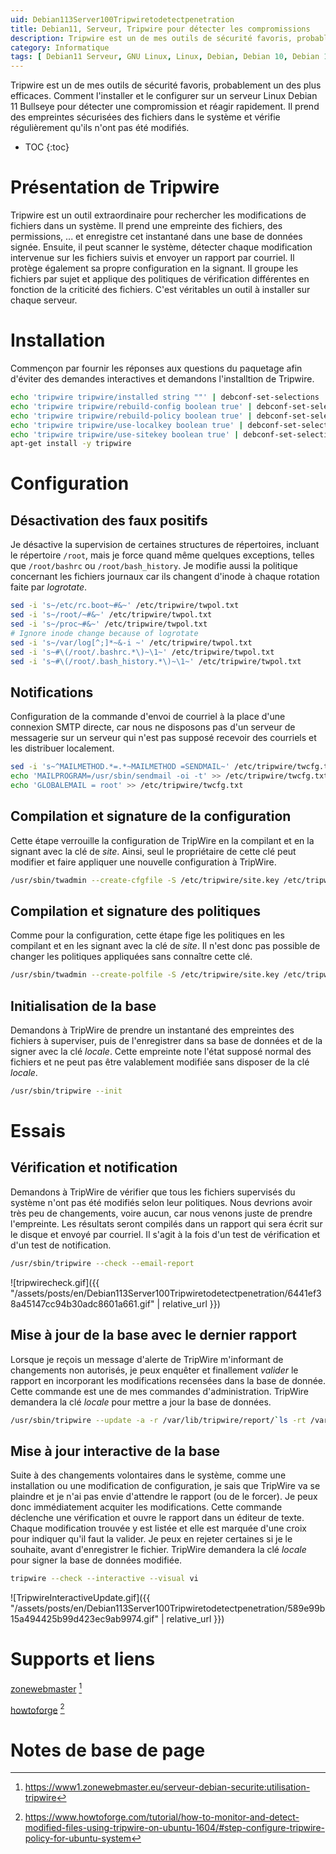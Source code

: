 ```yaml
---
uid: Debian113Server100Tripwiretodetectpenetration
title: Debian11, Serveur, Tripwire pour détecter les compromissions
description: Tripwire est un de mes outils de sécurité favoris, probablement un des plus efficaces. Comment l'installer et le configurer sur un serveur Linux Debian 11 Bullseye pour détecter une compromission et réagir rapidement. Il prend des empreintes sécurisées des fichiers dans le système et vérifie régulièrement qu'ils n'ont pas été modifiés.
category: Informatique
tags: [ Debian11 Serveur, GNU Linux, Linux, Debian, Debian 10, Debian 11, Buster, Bullseye, Serveur, Installation, HIDS, IDS, Intégrité, Intrusion, Pénétration, Sécurité, Tripwire ]
---
```


Tripwire est un de mes outils de sécurité favoris, probablement un des plus efficaces. Comment l'installer et le configurer sur un serveur Linux Debian 11 Bullseye pour détecter une compromission et réagir rapidement. Il prend des empreintes sécurisées des fichiers dans le système et vérifie régulièrement qu'ils n'ont pas été modifiés.

* TOC
{:toc}

# Présentation de Tripwire
Tripwire est un outil extraordinaire pour rechercher les modifications de fichiers dans un système. Il prend
une empreinte des fichiers, des permissions, ... et enregistre cet instantané dans une base de données signée.
Ensuite, il peut scanner le système, détecter chaque modification intervenue sur les fichiers suivis et envoyer
un rapport par courriel. Il protège également sa propre configuration en la signant. Il groupe les fichiers par
sujet et applique des politiques de vérification différentes en fonction de la criticité des fichiers. C'est
véritables un outil à installer sur chaque serveur.

# Installation
Commençon par fournir les réponses aux questions du paquetage afin d'éviter des demandes interactives et
demandons l'installtion de Tripwire.
```bash
echo 'tripwire tripwire/installed string ""' | debconf-set-selections
echo 'tripwire tripwire/rebuild-config boolean true' | debconf-set-selections
echo 'tripwire tripwire/rebuild-policy boolean true' | debconf-set-selections
echo 'tripwire tripwire/use-localkey boolean true' | debconf-set-selections
echo 'tripwire tripwire/use-sitekey boolean true' | debconf-set-selections
apt-get install -y tripwire
```

# Configuration

## Désactivation des faux positifs
Je désactive la supervision de certaines structures de répertoires, incluant le répertoire `/root`, mais je
force quand même quelques exceptions, telles que `/root/bashrc` ou `/root/bash_history`. Je modifie aussi la
politique concernant les fichiers journaux car ils changent d'inode à chaque rotation faite par *logrotate*.
```bash
sed -i 's~/etc/rc.boot~#&~' /etc/tripwire/twpol.txt
sed -i 's~/root/~#&~' /etc/tripwire/twpol.txt
sed -i 's~/proc~#&~' /etc/tripwire/twpol.txt
# Ignore inode change because of logrotate
sed -i 's~/var/log[^;]*~&-i ~' /etc/tripwire/twpol.txt 
sed -i 's~#\(/root/.bashrc.*\)~\1~' /etc/tripwire/twpol.txt
sed -i 's~#\(/root/.bash_history.*\)~\1~' /etc/tripwire/twpol.txt
```

## Notifications
Configuration de la commande d'envoi de courriel à la place d'une connexion SMTP directe, car nous ne disposons
pas d'un serveur de messagerie sur un serveur qui n'est pas supposé recevoir des courriels et les distribuer
localement.
```bash
sed -i 's~^MAILMETHOD.*=.*~MAILMETHOD =SENDMAIL~' /etc/tripwire/twcfg.txt
echo 'MAILPROGRAM=/usr/sbin/sendmail -oi -t' >> /etc/tripwire/twcfg.txt
echo 'GLOBALEMAIL = root' >> /etc/tripwire/twcfg.txt
```

## Compilation et signature de la configuration
Cette étape verrouille la configuration de TripWire en la compilant et en la signant avec la clé de *site*.
Ainsi, seul le propriétaire de cette clé peut modifier et faire appliquer une nouvelle configuration à
TripWire.
```bash
/usr/sbin/twadmin --create-cfgfile -S /etc/tripwire/site.key /etc/tripwire/twcfg.txt
```

## Compilation et signature des politiques
Comme pour la configuration, cette étape fige les politiques en les compilant et en les signant avec la clé de
*site*. Il n'est donc pas possible de changer les politiques appliquées sans connaître cette clé.
```bash
/usr/sbin/twadmin --create-polfile -S /etc/tripwire/site.key /etc/tripwire/twpol.txt
``` 

## Initialisation de la base
Demandons à TripWire de prendre un instantané des empreintes des fichiers à superviser, puis de l'enregistrer
dans sa base de données et de la signer avec la clé *locale*. Cette empreinte note l'état supposé normal des
fichiers et ne peut pas être valablement modifiée sans disposer de la clé *locale*.
```bash
/usr/sbin/tripwire --init
```

# Essais

## Vérification et notification

Demandons à TripWire de vérifier que tous les fichiers supervisés du système n'ont pas été modifiés selon leur
politiques. Nous devrions avoir très peu de changements, voire aucun, car nous venons juste de prendre
l'empreinte. Les résultats seront compilés dans un rapport qui sera écrit sur le disque et envoyé par courriel.
Il s'agit à la fois d'un test de vérification et d'un test de notification.
```bash
/usr/sbin/tripwire --check --email-report
```

![tripwirecheck.gif]({{ "/assets/posts/en/Debian113Server100Tripwiretodetectpenetration/6441ef38a45147cc94b30adc8601a661.gif" | relative_url }})

## Mise à jour de la base avec le dernier rapport
Lorsque je reçois un message d'alerte de TripWire m'informant de changements non autorisés, je peux enquêter et
finallement *valider* le rapport en incorporant les modifications recensées dans la base de donnée. Cette
commande est une de mes commandes d'administration. TripWire demandera la clé *locale* pour mettre a jour la
base de données.
```bash
/usr/sbin/tripwire --update -a -r /var/lib/tripwire/report/`ls -rt /var/lib/tripwire/report/ | tail -n 1`
```

## Mise à jour interactive de la base
Suite à des changements volontaires dans le système, comme une installation ou une modification de
configuration, je sais que TripWire va se plaindre et je n'ai pas envie d'attendre le rapport (ou de le
forcer). Je peux donc immédiatement acquiter les modifications. Cette commande déclenche une vérification et
ouvre le rapport dans un éditeur de texte. Chaque modification trouvée y est listée et elle est marquée d'une
croix pour indiquer qu'il faut la valider. Je peux en rejeter certaines si je le souhaite, avant d'enregistrer
le fichier. TripWire demandera la clé *locale* pour signer la base de données modifiée.
```bash
tripwire --check --interactive --visual vi
```

![TripwireInteractiveUpdate.gif]({{ "/assets/posts/en/Debian113Server100Tripwiretodetectpenetration/589e99b15a494425b99d423ec9ab9974.gif" | relative_url }})

# Supports et liens

[zonewebmaster][zonewebmaster] [^1]

[howtoforge][howtoforge] [^2]

# Notes de base de page

[zonewebmaster]: https://www1.zonewebmaster.eu/serveur-debian-securite:utilisation-tripwire
[howtoforge]: https://www.howtoforge.com/tutorial/how-to-monitor-and-detect-modified-files-using-tripwire-on-ubuntu-1604/#step-configure-tripwire-policy-for-ubuntu-system

[^1]: https://www1.zonewebmaster.eu/serveur-debian-securite:utilisation-tripwire
[^2]: https://www.howtoforge.com/tutorial/how-to-monitor-and-detect-modified-files-using-tripwire-on-ubuntu-1604/#step-configure-tripwire-policy-for-ubuntu-system
